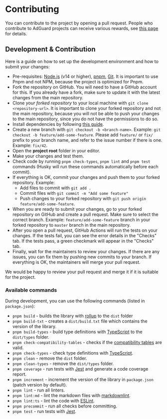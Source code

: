 # Contributing

You can contribute to the project by opening a pull request. People who contribute to AdGuard projects can receive
various rewards, see [this page][contribute] for details.

## Development & Contribution

Here is a guide on how to set up the development environment and how to submit your changes:

- Pre-requisites: [Node.js][nodejs] (v14 or higher), [pnpm], [Git][git]. It is important to use
  Pnpm and not NPM, because the project is optimized for Pnpm.
- Fork the repository on GitHub. You will need to have a GitHub account for this. If you already have a fork, make sure
  to update it with the latest changes from the main repository.
- Clone *your forked repository* to your local machine with `git clone <repository-url>`. It is important to clone your
  forked repository and not the main repository, because you will not be able to push your changes to the main
  repository, since you do not have the permissions to do so.
- Install dependencies by following [this guide][main-dev-guide].
- Create a new branch with `git checkout -b <branch-name>`. Example: `git checkout -b feature/add-some-feature`. Please
  add `feature/` or `fix/` prefix to your branch name, and refer to the issue number if there is one. Example: `fix/42`.
- Open the **project root** folder in your editor.
- Make your changes and test them.
- Check code by running `pnpm check-types`, `pnpm lint` and `pnpm test` commands (Husky will run these commands
  automatically before each commit).
- If everything is OK, commit your changes and push them to your forked repository. Example:
    - Add files to commit with `git add .`
    - Commit files with `git commit -m "Add some feature"`
    - Push changes to your forked repository with
    `git push origin feature/add-some-feature`.
- When you are ready to submit your changes, go to your forked repository on GitHub and create a pull request. Make sure
  to select the correct branch. Example: `feature/add-some-feature` branch in your forked repository to `master` branch
  in the main repository.
- After you open a pull request, GitHub Actions will run the tests on your changes. If the tests fail, you can see the
  error details in the "Checks" tab. If the tests pass, a green checkmark will appear in the "Checks" tab.
- Finally, wait for the maintainers to review your changes. If there are any issues, you can fix them by pushing new
  commits to your branch. If everything is OK, the maintainers will merge your pull request.

We would be happy to review your pull request and merge it if it is suitable for the project.

### Available commands

During development, you can use the following commands (listed in `package.json`):

- `pnpm build` - builds the library with [rollup][rollup] to the `dist` folder
- `pnpm build-txt` - creates a `dist/build.txt` file which contains the version of the library.
- `pnpm build-types` - build type definitions with [TypeScript][typescript] to the `dist/types` folder.
- `pnpm check-compatibility-tables` - checks if the [compatibility tables][compatibility-tables] are valid.
- `pnpm check-types` - check type definitions with [TypeScript][typescript].
- `pnpm clean` - remove the `dist` folder.
- `pnpm clean-types` - remove the `dist/types` folder.
- `pnpm coverage` - run tests with [Jest][jest] and generate a code coverage report.
- `pnpm increment` - increment the version of the library in `package.json` (patch version by default).
- `pnpm lint` - run all linters.
- `pnpm lint:md` - lint the markdown files with [markdownlint][markdownlint].
- `pnpm lint:ts` - lint the code with [ESLint][eslint].
- `pnpm precommit` - run all checks before committing.
- `pnpm test` - run tests with [Jest][jest].

[compatibility-tables]: https://github.com/AdguardTeam/tsurlfilter/tree/master/packages/agtree/src/compatibility-tables
[contribute]: https://adguard.com/contribute.html
[eslint]: https://eslint.org/
[git]: https://git-scm.com/
[jest]: https://jestjs.io/
[main-dev-guide]: https://github.com/AdguardTeam/tsurlfilter#development
[markdownlint]: markdownlint
[nodejs]: https://nodejs.org/en/
[rollup]: https://rollupjs.org/
[typescript]: https://www.typescriptlang.org/
[pnpm]: https://pnpm.io/
